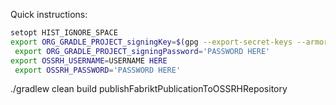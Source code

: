 Quick instructions:

```bash
setopt HIST_IGNORE_SPACE
export ORG_GRADLE_PROJECT_signingKey=$(gpg --export-secret-keys --armor KEYID_HERE)
 export ORG_GRADLE_PROJECT_signingPassword='PASSWORD HERE'
export OSSRH_USERNAME=USERNAME HERE
 export OSSRH_PASSWORD='PASSWORD HERE'
 ```

./gradlew clean build publishFabriktPublicationToOSSRHRepository

